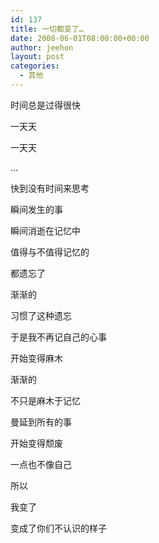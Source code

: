 ```yaml
---
id: 137
title: 一切都变了…
date: 2008-06-01T08:00:00+00:00
author: jeehon
layout: post
categories:
  - 其他
---
```

时间总是过得很快
  
一天天
  
一天天
  
…
  
快到没有时间来思考
  
瞬间发生的事
  
瞬间消逝在记忆中
  
值得与不值得记忆的
  
都遗忘了
  
渐渐的
  
习惯了这种遗忘
  
于是我不再记自己的心事
  
开始变得麻木
  
渐渐的
  
不只是麻木于记忆
  
曼延到所有的事
  
开始变得颓废
  
一点也不像自己
  
所以
  
我变了
  
变成了你们不认识的样子